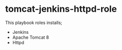 # tomcat-jenkins-httpd-role
This playbook roles installs;
  - Jenkins
  - Apache Tomcat 8
  - Httpd
